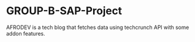 # GROUP-B-SAP-Project
AFRODEV is a tech blog that fetches data using techcrunch API with some addon features.
